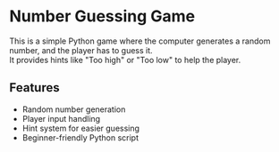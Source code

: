 # Number Guessing Game

This is a simple Python game where the computer generates a random number, and the player has to guess it.  
It provides hints like "Too high" or "Too low" to help the player.  

##  **Features**  
* Random number generation  
* Player input handling  
* Hint system for easier guessing  
* Beginner-friendly Python script  
